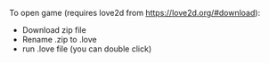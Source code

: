 To open game (requires love2d from https://love2d.org/#download):

- Download zip file
- Rename .zip to .love
- run .love file (you can double click)
